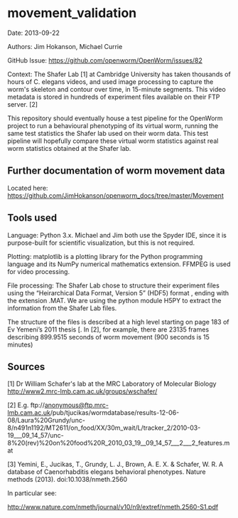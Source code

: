 movement_validation
===================

Date: 2013-09-22

Authors: Jim Hokanson, Michael Currie

GitHub Issue: https://github.com/openworm/OpenWorm/issues/82

Context: The Shafer Lab [1] at Cambridge University has taken thousands of hours of C. elegans videos, and used image processing to capture the worm's skeleton and contour over time, in 15-minute segments.  This video metadata is stored in hundreds of experiment files available on their FTP server. [2]

This repository should eventually house a test pipeline for the OpenWorm project to run a behavioural phenotyping of its virtual worm, running the same test statistics the Shafer lab used on their worm data.  This test pipeline will hopefully compare these virtual worm statistics against real worm statistics obtained at the Shafer lab.


## Further documentation of worm movement data ##

Located here: https://github.com/JimHokanson/openworm_docs/tree/master/Movement


## Tools used ##

Language: Python 3.x.  Michael and Jim both use the Spyder IDE, since it is purpose-built for scientific visualization, but this is not required.

Plotting: matplotlib is a plotting library for the Python programming language and its NumPy numerical mathematics extension.  FFMPEG is used for video processing.

File processing: The Shafer Lab chose to structure their experiment files using the  “Heirarchical Data Format, Version 5” (HDF5) format , ending with the extension .MAT.  We are using the python module H5PY to extract the information from the Shafer Lab files.

The structure of the files is described at a high level starting on page 183 of Ev Yemeni’s 2011 thesis [.  In [2], for example, there are 23135 frames describing 899.9515 seconds of worm movement (900 seconds is 15 minutes)


## Sources ##

[1] Dr William Schafer's lab at the MRC Laboratory of Molecular Biology http://www2.mrc-lmb.cam.ac.uk/groups/wschafer/

[2] E.g. ftp://anonymous@ftp.mrc-lmb.cam.ac.uk/pub/tjucikas/wormdatabase/results-12-06-08/Laura%20Grundy/unc-8/n491n1192/MT2611/on_food/XX/30m_wait/L/tracker_2/2010-03-19___09_14_57/unc-8%20(rev)%20on%20food%20R_2010_03_19__09_14_57___2___2_features.mat

[3] Yemini, E., Jucikas, T., Grundy, L. J., Brown, A. E. X. & Schafer, W. R. A database of Caenorhabditis elegans behavioral phenotypes. Nature methods (2013). doi:10.1038/nmeth.2560

In particular see:

http://www.nature.com/nmeth/journal/v10/n9/extref/nmeth.2560-S1.pdf
